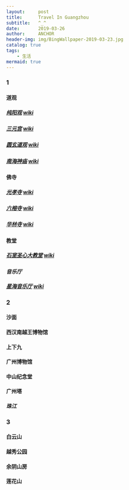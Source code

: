 ```yaml
---
layout:     post
title:      Travel In Guangzhou
subtitle:   ^_^
date:       2019-03-26
author:     ANCHOR
header-img: img/BingWallpaper-2019-03-23.jpg
catalog: true
tags:
    - 生活
mermaid: true
---
```


### 1

#### 道观

##### [纯阳观](https://baike.baidu.com/item/%E7%BA%AF%E9%98%B3%E8%A7%82/8730) [wiki](https://zh.wikipedia.org/wiki/%E7%BA%AF%E9%98%B3%E8%A7%82_(%E5%B9%BF%E5%B7%9E))
##### [三元宫](https://baike.baidu.com/item/%E4%B8%89%E5%85%83%E5%AE%AB/13032396) [wiki](https://zh.wikipedia.org/wiki/%E4%B8%89%E5%85%83%E5%AE%AB_(%E5%B9%BF%E5%B7%9E))
##### [圆玄道观](https://baike.baidu.com/item/%E5%9C%86%E7%8E%84%E9%81%93%E8%A7%82) [wiki](https://zh.wikipedia.org/wiki/%E5%BB%A3%E6%9D%B1%E5%9C%93%E7%8E%84%E9%81%93%E8%A7%80)
##### [南海神庙](https://baike.baidu.com/item/%E5%8D%97%E6%B5%B7%E7%A5%9E%E5%BA%99) [wiki](https://zh.wikipedia.org/wiki/%E5%8D%97%E6%B5%B7%E7%A5%9E%E5%BA%99)

#### 佛寺
##### [光孝寺](https://baike.baidu.com/item/%E5%85%89%E5%AD%9D%E5%AF%BA/62314) [wiki](https://zh.wikipedia.org/wiki/%E5%85%89%E5%AD%9D%E5%AF%BA_(%E5%B9%BF%E5%B7%9E))
##### [六榕寺](https://baike.baidu.com/item/%E5%85%AD%E6%A6%95%E5%AF%BA/1269803) [wiki](https://zh.wikipedia.org/wiki/%E5%85%AD%E6%A6%95%E5%AF%BA)
##### [华林寺](https://baike.baidu.com/item/%E5%8D%8E%E6%9E%97%E5%AF%BA/55188) [wiki](https://zh.wikipedia.org/wiki/%E5%8D%8E%E6%9E%97%E5%AF%BA)

#### 教堂
##### [石室圣心大教堂](https://baike.baidu.com/item/%E7%9F%B3%E5%AE%A4%E5%9C%A3%E5%BF%83%E5%A4%A7%E6%95%99%E5%A0%82) [wiki](https://zh.wikipedia.org/wiki/%E7%9F%B3%E5%AE%A4%E5%9C%A3%E5%BF%83%E5%A4%A7%E6%95%99%E5%A0%82)

#### *音乐厅*
##### [星海音乐厅](https://baike.baidu.com/item/%E6%98%9F%E6%B5%B7%E9%9F%B3%E4%B9%90%E5%8E%85) [wiki](https://zh.wikipedia.org/wiki/%E6%98%9F%E6%B5%B7%E9%9F%B3%E4%B9%90%E5%8E%85)

### 2
#### 沙面
#### 西汉南越王博物馆
#### 上下九
#### 广州博物馆
#### 中山纪念堂
#### 广州塔
#### *珠江*

### 3
#### 白云山
#### 越秀公园
#### 余阴山房
#### 莲花山
